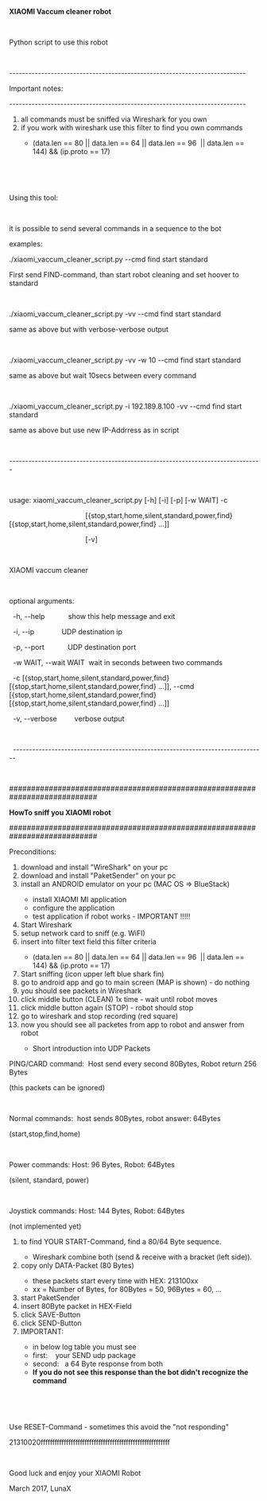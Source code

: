 <!DOCTYPE html PUBLIC "-//W3C//DTD HTML 4.01//EN" "http://www.w3.org/TR/html4/strict.dtd">
<html>
<head>
  <meta http-equiv="Content-Type" content="text/html; charset=utf-8">
  <meta http-equiv="Content-Style-Type" content="text/css">
  <title></title>
  <meta name="Generator" content="Cocoa HTML Writer">
  <meta name="CocoaVersion" content="1504.81">
</head>
<body>
<p><b>XIAOMI Vaccum cleaner robot</b></p>
<p><br></p>
<p>Python script to use this robot</p>
<p><br></p>
<p>--------------------------------------------------------------------------</p>
<p>Important notes:</p>
<p>--------------------------------------------------------------------------</p>
<ol>
  <li>all commands must be sniffed via Wireshark for you own</li>
  <li>if you work with wireshark use this filter to find you own commands</li>
  <ul>
    <li>(data.len == 80 || data.len == 64 || data.len == 96  || data.len == 144) &amp;&amp; (ip.proto == 17)</li>
  </ul>
</ol>
<p><br></p>
<p><br></p>
<p>Using this tool:  </p>
<p><br></p>
<p>it is possible to send several commands in a sequence to the bot</p>
<p>examples:  </p>
<p>./xiaomi_vaccum_cleaner_script.py --cmd find start standard</p>
<p>First send FIND-command, than start robot cleaning and set hoover to standard</p>
<p><br></p>
<p>./xiaomi_vaccum_cleaner_script.py -vv --cmd find start standard</p>
<p>same as above but with verbose-verbose output</p>
<p><br></p>
<p>./xiaomi_vaccum_cleaner_script.py -vv -w 10 --cmd find start standard</p>
<p>same as above but wait 10secs between every command</p>
<p><br></p>
<p>./xiaomi_vaccum_cleaner_script.py -i 192.189.8.100 -vv --cmd find start standard</p>
<p>same as above but use new IP-Addrress as in script</p>
<p><br></p>
<p>-------------------------------------------------------------------------------</p>
<p><br></p>
<p>usage: xiaomi_vaccum_cleaner_script.py [-h] [-i] [-p] [-w WAIT] -c</p>
<p>                                       [{stop,start,home,silent,standard,power,find} [{stop,start,home,silent,standard,power,find} ...]]</p>
<p>                                       [-v]</p>
<p><br></p>
<p>XIAOMI vaccum cleaner</p>
<p><br></p>
<p>optional arguments:</p>
<p>  -h, --help            show this help message and exit</p>
<p>  -i, --ip              UDP destination ip</p>
<p>  -p, --port            UDP destination port</p>
<p>  -w WAIT, --wait WAIT  wait in seconds between two commands</p>
<p>  -c [{stop,start,home,silent,standard,power,find} [{stop,start,home,silent,standard,power,find} ...]], --cmd [{stop,start,home,silent,standard,power,find} [{stop,start,home,silent,standard,power,find} ...]]</p>
<p>  -v, --verbose         verbose output</p>
<p><br></p>
<p>  -------------------------------------------------------------------------------</p>
<p><br></p>
<p>############################################################################</p>
<p><b>HowTo sniff you XIAOMI robot</b></p>
<p>############################################################################</p>
<p>Preconditions:</p>
<ol>
  <li>download and install "WireShark" on your pc</li>
  <li>download and install "PaketSender" on your pc</li>
  <li>install an ANDROID emulator on your pc (MAC OS =&gt; BlueStack)</li>
  <ul>
    <li>install XIAOMI MI application</li>
    <li>configure the application</li>
    <li>test application if robot works - IMPORTANT !!!!!</li>
  </ul>
  <li>Start Wireshark</li>
  <li>setup network card to sniff (e.g. WiFI)</li>
  <li>insert into filter text field this filter criteria</li>
  <ul>
    <li>(data.len == 80 || data.len == 64 || data.len == 96  || data.len == 144) &amp;&amp; (ip.proto == 17)</li>
  </ul>
  <li>Start sniffing (icon upper left blue shark fin)</li>
  <li>go to android app and go to main screen (MAP is shown) - do nothing</li>
  <li>you should see packets in Wireshark</li>
  <li>click middle button (CLEAN) 1x time - wait until robot moves</li>
  <li>click middle button again (STOP) - robot should stop</li>
  <li>go to wireshark and stop recording (red square)</li>
  <li>now you should see all packetes from app to robot and answer from robot</li>
  <ul>
    <li>Short introduction into UDP Packets</li>
  </ul>
</ol>
<p>			PING/CARD command:  Host send every second 80Bytes, Robot return 256 Bytes</p>
<p>			(this packets can be ignored)</p>
<p><br></p>
<p>			Normal commands:  host sends 80Bytes, robot answer: 64Bytes</p>
<p>			(start,stop,find,home)</p>
<p><br></p>
<p>			Power commands: Host: 96 Bytes, Robot: 64Bytes</p>
<p>			(silent, standard, power)</p>
<p><br></p>
<p>			Joystick commands: Host: 144 Bytes, Robot: 64Bytes</p>
<p>			(not implemented yet)  </p>
<ol>
  <li>to find YOUR START-Command, find a 80/64 Byte sequence.</li>
  <ul>
    <li>Wireshark combine both (send &amp; receive with a bracket (left side)).</li>
  </ul>
  <li>copy only DATA-Packet (80 Bytes)</li>
  <ul>
    <li>these packets start every time with HEX: 213100xx</li>
    <li>xx = Number of Bytes, for 80Bytes = 50, 96Bytes = 60, ...</li>
  </ul>
  <li>start PaketSender</li>
  <li>insert 80Byte packet in HEX-Field</li>
  <li>click SAVE-Button</li>
  <li>click SEND-Button</li>
  <li>IMPORTANT:</li>
  <ul>
    <li>in below log table you must see</li>
    <li>first:    your SEND udp package</li>
    <li>second:   a 64 Byte response from both</li>
    <li><b>If you do not see this response than the bot didn't recognize the command</b></li>
  </ul>
</ol>
<p><br></p>
<p><br></p>
<p>Use RESET-Command - sometimes this avoid the "not responding"</p>
<p>21310020ffffffffffffffffffffffffffffffffffffffffffffffffffffffff</p>
<p><br></p>
<p>Good luck and enjoy your XIAOMI Robot</p>
<p>March 2017, LunaX</p>
</body>
</html>
